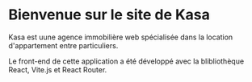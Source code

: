 # Bienvenue sur le site de Kasa 

Kasa est uune agence immobilière web spécialisée dans la location d'appartement entre particuliers.

Le front-end de cette application a été développé avec la blibliothèque React, Vite.js et React Router.

